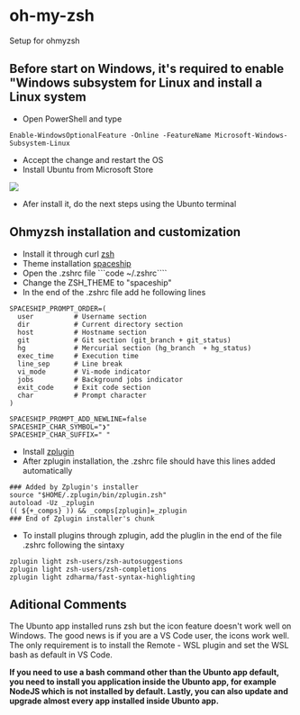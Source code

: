 # oh-my-zsh
Setup for ohmyzsh

## Before start on Windows, it's required to enable "Windows subsystem for Linux and install a Linux system 

* Open PowerShell and type

```Enable-WindowsOptionalFeature -Online -FeatureName Microsoft-Windows-Subsystem-Linux```

* Accept the change and restart the OS
* Install Ubuntu from Microsoft Store

<p align="left">
  <img src="./ubuntu.PNG" />
</p>

* Afer install it, do the next steps using the Ubunto terminal

## Ohmyzsh installation and customization

* Install it through curl [zsh](https://github.com/ohmyzsh/ohmyzsh)
* Theme installation [spaceship](https://github.com/denysdovhan/spaceship-prompt)
* Open the .zshrc file ```code ~/.zshrc````
* Change the ZSH_THEME to "spaceship"
* In the end of the .zshrc file add he following lines

```
SPACESHIP_PROMPT_ORDER=(
  user          # Username section
  dir           # Current directory section
  host          # Hostname section
  git           # Git section (git_branch + git_status)
  hg            # Mercurial section (hg_branch  + hg_status)
  exec_time     # Execution time
  line_sep      # Line break
  vi_mode       # Vi-mode indicator
  jobs          # Background jobs indicator
  exit_code     # Exit code section
  char          # Prompt character
)

SPACESHIP_PROMPT_ADD_NEWLINE=false
SPACESHIP_CHAR_SYMBOL="❯"
SPACESHIP_CHAR_SUFFIX=" "
```

* Install [zplugin](https://github.com/zdharma/zplugin#installation)
* After zplugin installation, the .zshrc file should have this lines added automatically

```
### Added by Zplugin's installer
source "$HOME/.zplugin/bin/zplugin.zsh"
autoload -Uz _zplugin
(( ${+_comps} )) && _comps[zplugin]=_zplugin
### End of Zplugin installer's chunk
```

* To install plugins through zplugin, add the pluglin in the end of the file .zshrc following the sintaxy

```
zplugin light zsh-users/zsh-autosuggestions
zplugin light zsh-users/zsh-completions
zplugin light zdharma/fast-syntax-highlighting
```

## Aditional Comments

The Ubunto app installed runs zsh but the icon feature doesn't work well on Windows. The good news is if you are a VS Code user, the icons work well. The only requirement is to install the Remote - WSL plugin and set the WSL bash as default in VS Code.

**If you need to use a bash command other than the Ubunto app default, you need to install you application inside the Ubunto app, for example NodeJS which is not installed by default. Lastly, you can also update and upgrade almost every app installed inside Ubunto app.**
